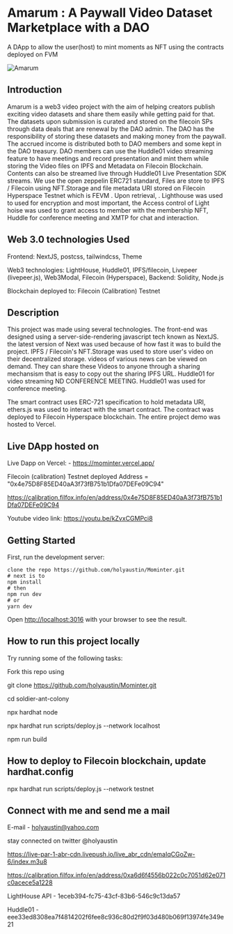 # Amarum : A Paywall Video Dataset Marketplace  with a DAO

A DApp to allow the user(host) to mint moments as NFT using the contracts deployed on FVM

![Amarum](https://bafkreibsvdrhg4xrmdeujrz33smda7rziayuzpxb5cggcp4o5633sn4c2a.ipfs.nftstorage.link/)

## Introduction

Amarum is a web3 video project with the aim of helping creators publish exciting video datasets and share them easily while getting paid for that. The datasets upon submission is curated and stored on the filecoin SPs through data deals that are renewal by the DAO admin. The DAO has the responsibility of storing these datasets and making money from the paywall. The accrued income is distributed both to DAO members and some kept in the DAO treasury. DAO members can use the Huddle01 video streaming feature to have meetings and record presentation and mint them while storing the Video files on IPFS and Metadata on Filecoin Blockchain.
Contents can also be streamed live through Huddle01 Live Presentation SDK streams. We use the open zeppelin ERC721 standard, Files are store to IPFS / Filecoin using NFT.Storage and  file metadata URI stored on Filecoin Hyperspace Testnet which is FEVM . Upon retrieval, . Lighthouse was used to used for encryption and most important, the Access control of Light hoise was used to grant access to member with the membership NFT, Huddle for conference meeting and XMTP for chat and interaction.

## Web 3.0 technologies Used

Frontend: NextJS, postcss, tailwindcss, Theme

Web3 technologies: LightHouse, Huddle01,  IPFS/filecoin, Livepeer (livepeer.js), Web3Modal,  Filecoin (Hyperspace),
Backend: Solidity, Node.js

Blockchain deployed to:  Filecoin (Calibration) Testnet

## Description

This project was made using several technologies. The front-end was designed using a server-side-rendering javascript tech known as NextJS. the latest version of Next was used because of how fast it was to build the project.  IPFS / Filecoin's NFT.Storage was used to store user's video on their decentralized storage. videos of various news can be viewed on demand. They can share these Videos to anyone through a sharing mechansism that is easy to copy out the sharing IPFS URL. Huddle01 for video streaming ND CONFERENCE MEETING. Huddle01 was used for conference meeting.

The smart contract uses ERC-721 specification to hold metadata URI, ethers.js was used to interact with the smart contract. The contract was deployed to Filecoin Hyperspace blockchain. The entire project demo was hosted to Vercel.

## Live DApp hosted on

Live Dapp on Vercel: - <https://mominter.vercel.app/>

  Filecoin (calibration) Testnet deployed Address = "0x4e75D8F85ED40aA3f73fB751b1Dfa07DEFe09C94"

  <https://calibration.filfox.info/en/address/0x4e75D8F85ED40aA3f73fB751b1Dfa07DEFe09C94>

 Youtube video link: <https://youtu.be/kZvxCGMPci8>

## Getting Started

First, run the development server:

```text
clone the repo https://github.com/holyaustin/Mominter.git
# next is to 
npm install
# then
npm run dev
# or
yarn dev
```

Open [http://localhost:3016](http://localhost:3016) with your browser to see the result.

## How to run this project locally

Try running some of the following tasks:

Fork this repo using

git clone <https://github.com/holyaustin/Mominter.git>

cd soldier-ant-colony

npx hardhat node

npx hardhat run scripts/deploy.js --network localhost

npm run build

## How to deploy to Filecoin  blockchain, update hardhat.config

npx hardhat run scripts/deploy.js --network testnet

## Connect with me and send me a mail

E-mail - <holyaustin@yahoo.com>

stay connected on twitter @holyaustin

<https://live-par-1-abr-cdn.livepush.io/live_abr_cdn/emaIqCGoZw-6/index.m3u8>

<https://calibration.filfox.info/en/address/0xa6d6f4556b022c0c7051d62e071c0acece5a1228>

LightHouse API - 1eceb394-fc75-43cf-83b6-546c9c13da57

Huddle01 - eee33ed8308ea7f4814202f6fee8c936c80d2f9f03d480b069f13974fe349e21
